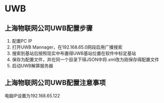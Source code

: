 # UWB
## 上海物联网公司UWB配置步骤
1. 配置PC IP
2. 打开UWB Mannager，在192.168.65.0网段启用广播搜索
3. 搜索到基站后按照现实中布置得UWB基站位置在软件中标定基站
4. 保存为配置文件，并在同一个目录下得JSON中将.xml改为刚保存得配置文件
5. 启动UWB解算服务器
## 上海物联网公司UWB配置注意事项
电脑IP设置为192.168.65.122